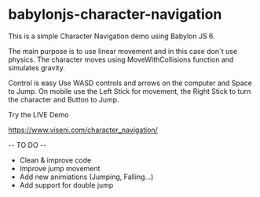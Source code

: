 ﻿# babylonjs-character-navigation
This is a simple Character Navigation demo using Babylon JS 6.

The main purpose is to use linear movement and in this case don´t use physics.
The character moves using MoveWithCollisions function and simulates gravity.

Control is easy
Use WASD controls and arrows on the computer and Space to Jump.
On mobile use the Left Stick for movement, the Right Stick to turn the character and Button to Jump.

Try the LIVE Demo

https://www.viseni.com/character_navigation/


-- TO DO --
- Clean & improve code
- Improve jump movement
- Add new animiations (Jumping, Falling...)
- Add support for double jump
